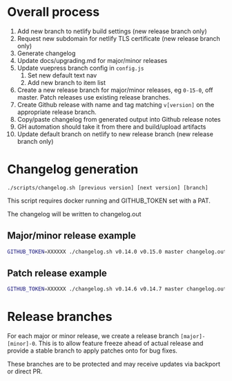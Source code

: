# Overall process

1. Add new branch to netlify build settings (new release branch only)
2. Request new subdomain for netlify TLS certificate (new release branch only)
3. Generate changelog
4. Update docs/upgrading.md for major/minor releases
5. Update vuepress branch config in `config.js`
   1. Set new default text nav
   2. Add new branch to item list
6. Create a new release branch for major/minor releases, eg `0-15-0`, off master.  Patch releases use existing release branches.
7. Create Github release with name and tag matching `v[version]` on the appropriate release branch.
8. Copy/paste changelog from generated output into Github release notes
9.  GH automation should take it from there and build/upload artifacts
10. Update default branch on netlify to new release branch (new release branch only)

# Changelog generation

`./scripts/changelog.sh [previous version] [next version] [branch]`

This script requires docker running and GITHUB_TOKEN set with a PAT.

The changelog will be written to changelog.out

## Major/minor release example

```bash
GITHUB_TOKEN=XXXXXX ./changelog.sh v0.14.0 v0.15.0 master changelog.out
```

## Patch release example

```bash
GITHUB_TOKEN=XXXXXX ./changelog.sh v0.14.6 v0.14.7 master changelog.out
```

# Release branches

For each major or minor release, we create a release branch `[major]-[minor]-0`.  This is to allow feature freeze ahead of actual release and provide a stable branch to apply patches onto for bug fixes.

These branches are to be protected and may receive updates via backport or direct PR.
